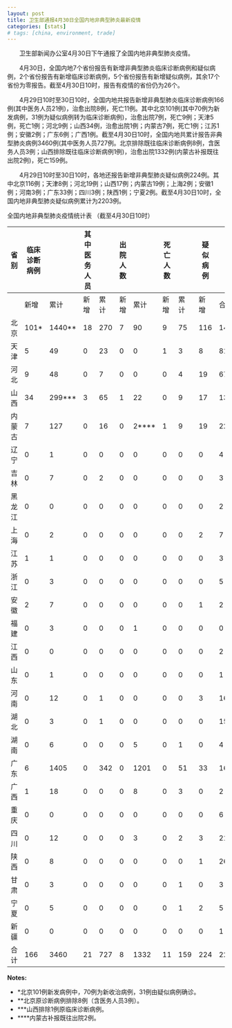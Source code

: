 ```yaml
---
layout: post
title: 卫生部通报4月30日全国内地非典型肺炎最新疫情
categories: [stats]
# tags: [china, environment, trade]
---
```


　　卫生部新闻办公室4月30日下午通报了全国内地非典型肺炎疫情。

　　4月30日，全国内地7个省份报告有新增非典型肺炎临床诊断病例和疑似病例，2个省份报告有新增临床诊断病例，5个省份报告有新增疑似病例，其余17个省份为零报告。截至4月30日10时，报告有疫情的省份仍为26个。

　　4月29日10时至30日10时，全国内地共报告新增非典型肺炎临床诊断病例166例(其中医务人员21例)，治愈出院8例，死亡11例。其中北京101例(其中70例为新发病例，31例为疑似病例转为临床诊断病例)，治愈出院7例，死亡9例；天津5例，死亡1例；河北9例；山西34例，治愈出院1例；内蒙古7例，死亡1例；江苏1例；安徽2例；广东6例；广西1例。截至4月30日10时，全国内地共累计报告非典型肺炎病例3460例(其中医务人员727例。北京排除既往临床诊断病例8例，含医务人员3例；山西排除既往临床诊断病例1例)，治愈出院1332例(内蒙古补报既往出院2例)，死亡159例。

　　4月29日10时至30日10时，各地还报告新增非典型肺炎疑似病例224例。其中北京116例；天津8例；河北19例；山西17例；内蒙古19例；上海2例；安徽1例；河南3例；广东33例；四川3例；陕西1例；宁夏2例。截至4月30日10时，全国内地非典型肺炎疑似病例累计为2203例。

全国内地非典型肺炎疫情统计表 （截至4月30日10时）



| 省 别 | 临床诊断病例 |           | 其中医务人员 |     | 出院人数 |           | 死亡人数 |     | 疑似病例 |      |
| --- | ------ | --------- | ------ | --- | ---- | --------- | ---- | --- | ---- | ---- |
|     | 新增     | 累计        | 新增     | 累计  | 新增   | 累计        | 新增   | 累计  | 新增   | 合计   |
| 北京  | 101\*  | 1440\*\*  | 18     | 270 | 7    | 90        | 9    | 75  | 116  | 1408 |
| 天津  | 5      | 49        | 0      | 23  | 0    | 0         | 1    | 3   | 8    | 81   |
| 河北  | 9      | 48        | 0      | 7   | 0    | 0         | 0    | 4   | 19   | 67   |
| 山西  | 34     | 299\*\*\* | 3      | 65  | 1    | 22        | 0    | 9   | 17   | 130  |
| 内蒙古 | 7      | 127       | 0      | 16  | 0    | 2\*\*\*\* | 1    | 9   | 19   | 220  |
| 辽宁  | 0      | 1         | 0      | 0   | 0    | 0         | 0    | 0   | 0    | 4    |
| 吉林  | 0      | 7         | 0      | 2   | 0    | 0         | 0    | 0   | 0    | 3    |
| 黑龙江 | 0      | 0         | 0      | 0   | 0    | 0         | 0    | 0   | 0    | 2    |
| 上海  | 0      | 2         | 0      | 0   | 0    | 0         | 0    | 0   | 2    | 7    |
| 江苏  | 1      | 1         | 0      | 0   | 0    | 0         | 0    | 0   | 0    | 3    |
| 浙江  | 0      | 3         | 0      | 0   | 0    | 0         | 0    | 0   | 0    | 5    |
| 安徽  | 2      | 7         | 0      | 0   | 0    | 0         | 0    | 0   | 1    | 2    |
| 福建  | 0      | 3         | 0      | 0   | 0    | 1         | 0    | 0   | 0    | 0    |
| 江西  | 0      | 0         | 0      | 0   | 0    | 0         | 0    | 0   | 0    | 2    |
| 山东  | 0      | 1         | 0      | 0   | 0    | 0         | 0    | 0   | 0    | 1    |
| 河南  | 0      | 12        | 0      | 1   | 0    | 0         | 0    | 0   | 3    | 16   |
| 湖北  | 0      | 3         | 0      | 1   | 0    | 0         | 0    | 0   | 0    | 15   |
| 湖南  | 0      | 6         | 0      | 0   | 0    | 5         | 0    | 1   | 0    | 4    |
| 广东  | 6      | 1405      | 0      | 342 | 0    | 1201      | 0    | 51  | 33   | 169  |
| 广西  | 1      | 18        | 0      | 0   | 0    | 8         | 0    | 3   | 0    | 2    |
| 重庆  | 0      | 0         | 0      | 0   | 0    | 0         | 0    | 0   | 0    | 6    |
| 四川  | 0      | 12        | 0      | 0   | 0    | 3         | 0    | 2   | 3    | 21   |
| 陕西  | 0      | 8         | 0      | 0   | 0    | 0         | 0    | 0   | 1    | 26   |
| 甘肃  | 0      | 3         | 0      | 0   | 0    | 0         | 0    | 1   | 0    | 3    |
| 宁夏  | 0      | 5         | 0      | 0   | 0    | 0         | 0    | 1   | 2    | 5    |
| 新疆  | 0      | 0         | 0      | 0   | 0    | 0         | 0    | 0   | 0    | 1    |
| 合 计 | 166    | 3460      | 21     | 727 | 8    | 1332      | 11   | 159 | 224  | 2203 |


**Notes:**
- *北京101例新发病例中，70例为新收治病例，31例由疑似病例确诊。
- **北京原诊断病例排除8例（含医务人员3例）。
- ***山西排除1例原临床诊断病例。
- ****内蒙古补报既往出院2例。
